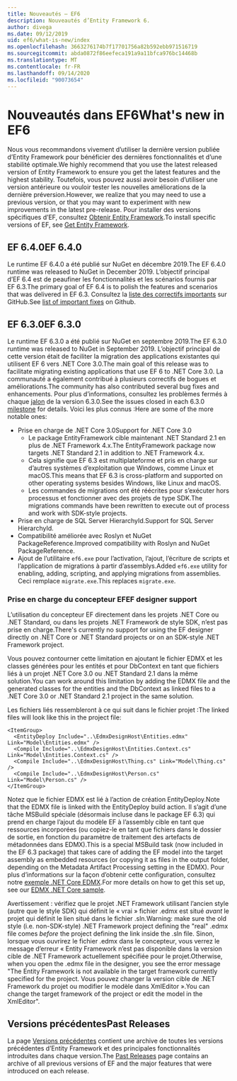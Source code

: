 ```yaml
---
title: Nouveautés – EF6
description: Nouveautés d’Entity Framework 6.
author: divega
ms.date: 09/12/2019
uid: ef6/what-is-new/index
ms.openlocfilehash: 3663276174b7f17701756a82b592ebb971516719
ms.sourcegitcommit: abda0872f86eefeca191a9a11bfca976bc14468b
ms.translationtype: MT
ms.contentlocale: fr-FR
ms.lasthandoff: 09/14/2020
ms.locfileid: "90073654"
---
```

# <a name="whats-new-in-ef6"></a><span data-ttu-id="b99e9-103">Nouveautés dans EF6</span><span class="sxs-lookup"><span data-stu-id="b99e9-103">What's new in EF6</span></span>

<span data-ttu-id="b99e9-104">Nous vous recommandons vivement d’utiliser la dernière version publiée d’Entity Framework pour bénéficier des dernières fonctionnalités et d’une stabilité optimale.</span><span class="sxs-lookup"><span data-stu-id="b99e9-104">We highly recommend that you use the latest released version of Entity Framework to ensure you get the latest features and the highest stability.</span></span>
<span data-ttu-id="b99e9-105">Toutefois, vous pouvez aussi avoir besoin d’utiliser une version antérieure ou vouloir tester les nouvelles améliorations de la dernière préversion.</span><span class="sxs-lookup"><span data-stu-id="b99e9-105">However, we realize that you may need to use a previous version, or that you may want to experiment with new improvements in the latest pre-release.</span></span>
<span data-ttu-id="b99e9-106">Pour installer des versions spécifiques d’EF, consultez [Obtenir Entity Framework](xref:ef6/fundamentals/install).</span><span class="sxs-lookup"><span data-stu-id="b99e9-106">To install specific versions of EF, see [Get Entity Framework](xref:ef6/fundamentals/install).</span></span>

## <a name="ef-640"></a><span data-ttu-id="b99e9-107">EF 6.4.0</span><span class="sxs-lookup"><span data-stu-id="b99e9-107">EF 6.4.0</span></span>

<span data-ttu-id="b99e9-108">Le runtime EF 6.4.0 a été publié sur NuGet en décembre 2019.</span><span class="sxs-lookup"><span data-stu-id="b99e9-108">The EF 6.4.0 runtime was released to NuGet in December  2019.</span></span> <span data-ttu-id="b99e9-109">L’objectif principal d’EF 6.4 est de peaufiner les fonctionnalités et les scénarios fournis par EF 6.3.</span><span class="sxs-lookup"><span data-stu-id="b99e9-109">The primary goal of EF 6.4 is to polish the features and scenarios that was delivered in EF 6.3.</span></span> <span data-ttu-id="b99e9-110">Consultez la [liste des correctifs importants](https://github.com/dotnet/ef6/milestone/14?closed=1) sur GitHub.</span><span class="sxs-lookup"><span data-stu-id="b99e9-110">See [list of important fixes](https://github.com/dotnet/ef6/milestone/14?closed=1) on Github.</span></span>

## <a name="ef-630"></a><span data-ttu-id="b99e9-111">EF 6.3.0</span><span class="sxs-lookup"><span data-stu-id="b99e9-111">EF 6.3.0</span></span>

<span data-ttu-id="b99e9-112">Le runtime EF 6.3.0 a été publié sur NuGet en septembre 2019.</span><span class="sxs-lookup"><span data-stu-id="b99e9-112">The EF 6.3.0 runtime was released to NuGet in September 2019.</span></span> <span data-ttu-id="b99e9-113">L’objectif principal de cette version était de faciliter la migration des applications existantes qui utilisent EF 6 vers .NET Core 3.0.</span><span class="sxs-lookup"><span data-stu-id="b99e9-113">The main goal of this release was to facilitate migrating existing applications that use EF 6 to .NET Core 3.0.</span></span> <span data-ttu-id="b99e9-114">La communauté a également contribué à plusieurs correctifs de bogues et améliorations.</span><span class="sxs-lookup"><span data-stu-id="b99e9-114">The community has also contributed several bug fixes and enhancements.</span></span> <span data-ttu-id="b99e9-115">Pour plus d’informations, consultez les problèmes fermés à chaque [jalon](https://github.com/aspnet/EntityFramework6/milestones?state=closed) de la version 6.3.0.</span><span class="sxs-lookup"><span data-stu-id="b99e9-115">See the issues closed in each 6.3.0 [milestone](https://github.com/aspnet/EntityFramework6/milestones?state=closed) for details.</span></span> <span data-ttu-id="b99e9-116">Voici les plus connus :</span><span class="sxs-lookup"><span data-stu-id="b99e9-116">Here are some of the more notable ones:</span></span>

- <span data-ttu-id="b99e9-117">Prise en charge de .NET Core 3.0</span><span class="sxs-lookup"><span data-stu-id="b99e9-117">Support for .NET Core 3.0</span></span>
  - <span data-ttu-id="b99e9-118">Le package EntityFramework cible maintenant .NET Standard 2.1 en plus de .NET Framework 4.x.</span><span class="sxs-lookup"><span data-stu-id="b99e9-118">The EntityFramework package now targets .NET Standard 2.1 in addition to .NET Framework 4.x.</span></span>
  - <span data-ttu-id="b99e9-119">Cela signifie que EF 6.3 est multiplateforme et pris en charge sur d’autres systèmes d’exploitation que Windows, comme Linux et macOS.</span><span class="sxs-lookup"><span data-stu-id="b99e9-119">This means that EF 6.3 is cross-platform and supported on other operating systems besides Windows, like Linux and macOS.</span></span>
  - <span data-ttu-id="b99e9-120">Les commandes de migrations ont été réécrites pour s’exécuter hors processus et fonctionner avec des projets de type SDK.</span><span class="sxs-lookup"><span data-stu-id="b99e9-120">The migrations commands have been rewritten to execute out of process and work with SDK-style projects.</span></span>
- <span data-ttu-id="b99e9-121">Prise en charge de SQL Server HierarchyId.</span><span class="sxs-lookup"><span data-stu-id="b99e9-121">Support for SQL Server HierarchyId.</span></span>
- <span data-ttu-id="b99e9-122">Compatibilité améliorée avec Roslyn et NuGet PackageReference.</span><span class="sxs-lookup"><span data-stu-id="b99e9-122">Improved compatibility with Roslyn and NuGet PackageReference.</span></span>
- <span data-ttu-id="b99e9-123">Ajout de l’utilitaire `ef6.exe` pour l’activation, l’ajout, l’écriture de scripts et l’application de migrations à partir d’assemblys.</span><span class="sxs-lookup"><span data-stu-id="b99e9-123">Added `ef6.exe` utility for enabling, adding, scripting, and applying migrations from assemblies.</span></span> <span data-ttu-id="b99e9-124">Ceci remplace `migrate.exe`.</span><span class="sxs-lookup"><span data-stu-id="b99e9-124">This replaces `migrate.exe`.</span></span>

### <a name="ef-designer-support"></a><span data-ttu-id="b99e9-125">Prise en charge du concepteur EF</span><span class="sxs-lookup"><span data-stu-id="b99e9-125">EF designer support</span></span>

<span data-ttu-id="b99e9-126">L’utilisation du concepteur EF directement dans les projets .NET Core ou .NET Standard, ou dans les projets .NET Framework de style SDK, n’est pas prise en charge.</span><span class="sxs-lookup"><span data-stu-id="b99e9-126">There's currently no support for using the EF designer directly on .NET Core or .NET Standard projects or on an SDK-style .NET Framework project.</span></span> 

<span data-ttu-id="b99e9-127">Vous pouvez contourner cette limitation en ajoutant le fichier EDMX et les classes générées pour les entités et pour DbContext en tant que fichiers liés à un projet .NET Core 3.0 ou .NET Standard 2.1 dans la même solution.</span><span class="sxs-lookup"><span data-stu-id="b99e9-127">You can work around this limitation by adding the EDMX file and the generated classes for the entities and the DbContext as linked files to a .NET Core 3.0 or .NET Standard 2.1 project in the same solution.</span></span>

<span data-ttu-id="b99e9-128">Les fichiers liés ressembleront à ce qui suit dans le fichier projet :</span><span class="sxs-lookup"><span data-stu-id="b99e9-128">The linked files will look like this in the project file:</span></span>

``` csproj 
<ItemGroup>
  <EntityDeploy Include="..\EdmxDesignHost\Entities.edmx" Link="Model\Entities.edmx" />
  <Compile Include="..\EdmxDesignHost\Entities.Context.cs" Link="Model\Entities.Context.cs" />
  <Compile Include="..\EdmxDesignHost\Thing.cs" Link="Model\Thing.cs" />
  <Compile Include="..\EdmxDesignHost\Person.cs" Link="Model\Person.cs" />
</ItemGroup>
```

<span data-ttu-id="b99e9-129">Notez que le fichier EDMX est lié à l’action de création EntityDeploy.</span><span class="sxs-lookup"><span data-stu-id="b99e9-129">Note that the EDMX file is linked with the EntityDeploy build action.</span></span> <span data-ttu-id="b99e9-130">Il s’agit d’une tâche MSBuild spéciale (désormais incluse dans le package EF 6.3) qui prend en charge l’ajout du modèle EF à l’assembly cible en tant que ressources incorporées (ou copiez-le en tant que fichiers dans le dossier de sortie, en fonction du paramètre de traitement des artefacts de métadonnées dans EDMX).</span><span class="sxs-lookup"><span data-stu-id="b99e9-130">This is a special MSBuild task (now included in the EF 6.3 package) that takes care of adding the EF model into the target assembly as embedded resources (or copying it as files in the output folder, depending on the Metadata Artifact Processing setting in the EDMX).</span></span> <span data-ttu-id="b99e9-131">Pour plus d’informations sur la façon d’obtenir cette configuration, consultez notre [exemple .NET Core EDMX](https://aka.ms/EdmxDotNetCoreSample).</span><span class="sxs-lookup"><span data-stu-id="b99e9-131">For more details on how to get this set up, see our [EDMX .NET Core sample](https://aka.ms/EdmxDotNetCoreSample).</span></span>

<span data-ttu-id="b99e9-132">Avertissement : vérifiez que le projet .NET Framework utilisant l’ancien style (autre que le style SDK) qui définit le « vrai » fichier .edmx est situé _avant_ le projet qui définit le lien situé dans le fichier .sln.</span><span class="sxs-lookup"><span data-stu-id="b99e9-132">Warning: make sure the old style (i.e. non-SDK-style) .NET Framework project defining the "real" .edmx file comes _before_ the project defining the link inside the .sln file.</span></span> <span data-ttu-id="b99e9-133">Sinon, lorsque vous ouvrirez le fichier .edmx dans le concepteur, vous verrez le message d’erreur « Entity Framework n’est pas disponible dans la version cible de .NET Framework actuellement spécifiée pour le projet.</span><span class="sxs-lookup"><span data-stu-id="b99e9-133">Otherwise, when you open the .edmx file in the designer, you see the error message "The Entity Framework is not available in the target framework currently specified for the project.</span></span> <span data-ttu-id="b99e9-134">Vous pouvez changer la version cible de .NET Framework du projet ou modifier le modèle dans XmlEditor ».</span><span class="sxs-lookup"><span data-stu-id="b99e9-134">You can change the target framework of the project or edit the model in the XmlEditor".</span></span>

## <a name="past-releases"></a><span data-ttu-id="b99e9-135">Versions précédentes</span><span class="sxs-lookup"><span data-stu-id="b99e9-135">Past Releases</span></span>

<span data-ttu-id="b99e9-136">La page [Versions précédentes](xref:ef6/what-is-new/past-releases) contient une archive de toutes les versions précédentes d’Entity Framework et des principales fonctionnalités introduites dans chaque version.</span><span class="sxs-lookup"><span data-stu-id="b99e9-136">The [Past Releases](xref:ef6/what-is-new/past-releases) page contains an archive of all previous versions of EF and the major features that were introduced on each release.</span></span>
